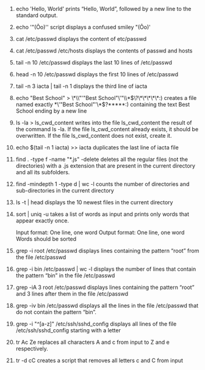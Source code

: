 1. echo 'Hello, World' 
prints “Hello, World”, followed by a new line to the standard output.

2. echo '"(Ôo)'\'
script displays a confused smiley "(Ôo)'

3. cat /etc/passwd
displays the content of etc/passwd

4. cat /etc/passwd /etc/hosts
displays the contents of passwd and hosts

5. tail -n 10 /etc/passwd
displays the last 10 lines of /etc/passwd

6. head -n 10 /etc/passwd
displays the first 10 lines of /etc/passwd

7. tail -n 3 iacta | tail -n 1
displays the third line of iacta

8. echo "Best School" > \\\*\\\\"'\"Best School\"\\'"\\\\\*\$\\\?\\\*\\\*\\\*\\\*\\\*\:\)
creates a file named exactly \*\\'"Best School"\'\\*$\?\*\*\*\*\*:) containing the text Best School ending by a new line

9. ls -la > ls_cwd_content
writes into the file ls_cwd_content the result of the command ls -la. If the file ls_cwd_content already exists, it should be overwritten. If the file ls_cwd_content does not exist, create it.

10. echo $(tail -n 1 iacta) >> iacta
duplicates the last line of iacta file

11. find . -type f -name "*.js" -delete
deletes all the regular files (not the directories) with a .js extension that are present in the current directory and all its subfolders.

12. find -mindepth 1 -type d | wc -l
counts the number of directories and sub-directories in the current directory

13. ls -t | head
displays the 10 newest files in the current directory

14. sort | uniq -u
takes a list of words as input and prints only words that appear exactly once.

    Input format: One line, one word
    Output format: One line, one word
    Words should be sorted

15. grep -i root /etc/passwd
displays lines containing the pattern “root” from the file /etc/passwd

16. grep -i bin /etc/passwd | wc -l
displays the number of lines that contain the pattern “bin” in the file /etc/passwd

17. grep -iA 3 root /etc/passwd
displays lines containing the pattern “root” and 3 lines after them in the file /etc/passwd

18. grep -iv bin /etc/passwd
displays all the lines in the file /etc/passwd that do not contain the pattern “bin”.

19. grep -i "^[a-z]" /etc/ssh/sshd_config
displays all lines of the file /etc/ssh/sshd_config starting with a letter

20. tr Ac Ze
replaces all characters A and c from input to Z and e respectively.

21. tr -d cC
creates a script that removes all letters c and C from input
